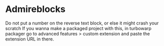 # Admireblocks
Do not put a number on the reverse text block, or else it might crash your scratch
If you wanna make a packaged project with this, in turbowarp packager go to advanced features > custom extension and paste the extension URL in there.

